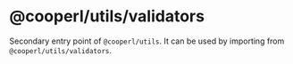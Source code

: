 # @cooperl/utils/validators

Secondary entry point of `@cooperl/utils`. It can be used by importing from `@cooperl/utils/validators`.
